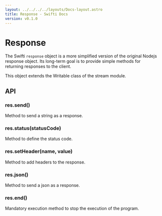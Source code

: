 ```yaml
---
layout: ../../../../layouts/Docs-layout.astro
title: Response - Swifti Docs
version: v0.1.0
---
```


# Response

The Swifti `response` object is a more simplified version of the original Nodejs response object. Its long-term goal is to provide simple methods for returning responses to the client.

This object extends the Writable class of the stream module.

## API

### res.send()

Method to send a string as a response.

### res.status(statusCode)

Method to define the status code.

### res.setHeader(name, value)

Method to add headers to the response.

### res.json()

Method to send a json as a response.

### res.end()

Mandatory execution method to stop the execution of the program.

